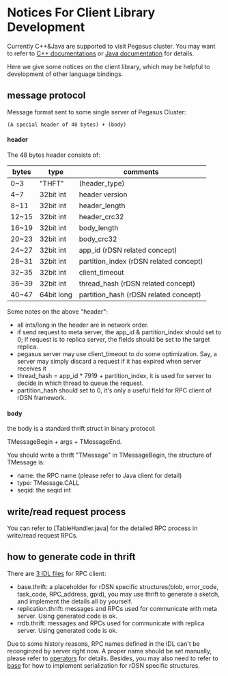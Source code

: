 Notices For Client Library Development
==========

Currently C++&Java are supported to visit Pegasus cluster. You may want to refer to [C++ documentations](https://github.com/XiaoMi/pegasus/wiki/Cpp%E5%AE%A2%E6%88%B7%E7%AB%AF%E6%96%87%E6%A1%A3) or [Java documentation](https://github.com/XiaoMi/pegasus/wiki/Java%E5%AE%A2%E6%88%B7%E7%AB%AF%E6%96%87%E6%A1%A3) for details.

Here we give some notices on the client library, which may be helpful to development of other language bindings.

## message protocol

Message format sent to some single server of Pegasus Cluster:

`
(A special header of 48 bytes) + (body)
`

#### header

The 48 bytes header consists of:

| bytes | type | comments
|-------| -----|--------- |
| 0~3 | "THFT" | (header_type)
| 4~7 | 32bit int | header version
| 8~11 | 32bit int | header_length
| 12~15 | 32bit int | header_crc32
| 16~19 | 32bit int | body_length
| 20~23 | 32bit int | body_crc32
| 24~27 | 32bit int | app_id (rDSN related concept)
| 28~31 | 32bit int | partition_index (rDSN related concept)
| 32~35 | 32bit int | client_timeout
| 36~39 | 32bit int | thread_hash (rDSN related concept)
| 40~47 | 64bit long | partition_hash (rDSN related concept)

Some notes on the above "header":
 * all ints/long in the header are in network order.
 * if send request to meta server, the app\_id & partition\_index should set to 0; if request is to replica server, the fields should be set to the target replica.
 * pegasus server may use client_timeout to do some optimization. Say, a server may simply discard a request if it has expired when server receives it
 * thread\_hash = app\_id * 7919 + partition\_index, it is used for server to decide in which thread to queue the request.
 * partition_hash should set to 0, it's only a useful field for RPC client of rDSN framework.

#### body
the body is a standard thrift struct in binary protocol:

TMessageBegin + args + TMessageEnd.

You should write a thrift "TMessage" in TMessageBegin, the structure of TMessage is:
* name: the RPC name (please refer to Java client for detail)
* type: TMessage.CALL
* seqid: the seqid int

## write/read request process

You can refer to [TableHandler.java] for the detailed RPC process in write/read request RPCs.

## how to generate code in thrift

There are [3 IDL files](http://git.n.xiaomi.com/pegasus/pegasus/tree/open-source/java/idl) for RPC client:
* base.thrift: a placeholder for rDSN specific structures(blob, error\_code, task\_code, RPC_address, gpid), you may use thrift to generate a sketch, and implement the details all by yourself.
* replication.thrift: messages and RPCs used for communicate with meta server. Using generated code is ok.
* rrdb.thrift: messages and RPCs used for communicate with replica server. Using generated code is ok.

Due to some history reasons, RPC names defined in the IDL can't be reconginzed by server right now. A proper name should be set manually, please refer to [operators](../java/src/main/java/dsn/operator) for details. Besides, you may also need to refer
to [base](..//java/src/main/java/dsn/base) for how to implement serialization for rDSN specific structures.
